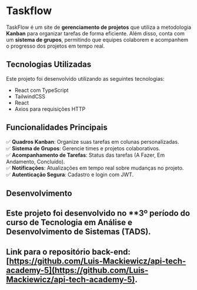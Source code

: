 # Taskflow

TaskFlow é um site de **gerenciamento de projetos** que utiliza a metodologia **Kanban** para organizar tarefas de forma eficiente. Além disso, conta com um **sistema de grupos**, permitindo que equipes colaborem e acompanhem o progresso dos projetos em tempo real.

##  Tecnologias Utilizadas

Este projeto foi desenvolvido utilizando as seguintes tecnologias:

- React com TypeScript
- TailwindCSS
- React
- Axios para requisições HTTP


##  Funcionalidades Principais

✅ **Quadros Kanban**: Organize suas tarefas em colunas personalizadas.  
✅ **Sistema de Grupos**: Gerencie times e projetos colaborativos.  
✅ **Acompanhamento de Tarefas**: Status das tarefas (A Fazer, Em Andamento, Concluído).  
✅ **Notificações**: Atualizações em tempo real sobre mudanças no projeto.  
✅ **Autenticação Segura**: Cadastro e login com JWT.

##  Desenvolvimento

Este projeto foi desenvolvido no **3º período do curso de Tecnologia em Análise e Desenvolvimento de Sistemas (TADS).
---

## Link para o repositório back-end: [https://github.com/Luis-Mackiewicz/api-tech-academy-5](https://github.com/Luis-Mackiewicz/api-tech-academy-5).
